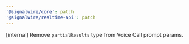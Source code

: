 ```yaml
---
'@signalwire/core': patch
'@signalwire/realtime-api': patch
---
```


[internal] Remove `partialResults` type from Voice Call prompt params.
